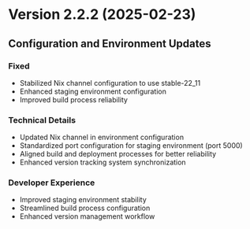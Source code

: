 # Version 2.2.2 (2025-02-23)

## Configuration and Environment Updates

### Fixed
- Stabilized Nix channel configuration to use stable-22_11
- Enhanced staging environment configuration
- Improved build process reliability

### Technical Details
- Updated Nix channel in environment configuration
- Standardized port configuration for staging environment (port 5000)
- Aligned build and deployment processes for better reliability
- Enhanced version tracking system synchronization

### Developer Experience
- Improved staging environment stability
- Streamlined build process configuration
- Enhanced version management workflow
